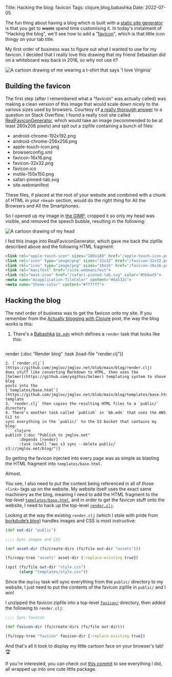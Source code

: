 Title: Hacking the blog: favicon
Tags: clojure,blog,babashka
Date: 2022-07-05

The fun thing about having a blog which is built with a [static site
generator](https://github.com/jmglov/jmglov.net) is that you get to ~~waste~~
spend time customising it. In today's instalment of "Hacking the blog", we'll
see how to add a "[favicon](https://en.wikipedia.org/wiki/Favicon)", which is
that little icon thingy on your tab title.

My first order of business was to figure out what I wanted to use for my
favicon. I decided that I really love this drawing that my friend Sebastian did
on a whiteboard way back in 2016, so why not use it?

![A cartoon drawing of me wearing a t-shirt that says 'I love Virginia'](assets/josh-right-on-transparent.png "Virginia is for hustlers")

## Building the favicon

The first step (after I remembered what a "favicon" was actually called) was
making a clean version of this image that would scale down nicely to the various
sizes used by browsers. Courtesy of [a really thorough
answer](https://stackoverflow.com/a/19590415/58994) to a question on Stack
Overflow, I found a really cool site called
[RealFaviconGenerator](https://realfavicongenerator.net/), which would take an
image (recommended to be at least 260x206 pixels) and spit out a zipfile
containing a bunch of files:
- android-chrome-192x192.png
- android-chrome-256x256.png
- apple-touch-icon.png
- browserconfig.xml
- favicon-16x16.png
- favicon-32x32.png
- favicon.ico
- mstile-150x150.png
- safari-pinned-tab.svg
- site.webmanifest

These files, if placed at the root of your website and combined with a chunk of
HTML in your `<head>` section, would do the right thing for All the Browsers and
All the Smartphones.

So I opened up my image in [the GIMP](https://gimp.org/), cropped it so only my
head was visible, and removed the speech bubble, resulting in the following:

![A cartoon drawing of my head](assets/josh-right-on-260x260.png "Virginia is for favicons")

I fed this image into RealFaviconGenerator, which gave me back the zipfile
described above and the following HTML fragment:

``` html
<link rel="apple-touch-icon" sizes="180x180" href="/apple-touch-icon.png">
<link rel="icon" type="image/png" sizes="32x32" href="/favicon-32x32.png">
<link rel="icon" type="image/png" sizes="16x16" href="/favicon-16x16.png">
<link rel="manifest" href="/site.webmanifest">
<link rel="mask-icon" href="/safari-pinned-tab.svg" color="#5bbad5">
<meta name="msapplication-TileColor" content="#da532c">
<meta name="theme-color" content="#ffffff">
```

## Hacking the blog

The next order of business was to get the favicon onto my site. If you remember
from the [Actually blogging with
Clojure](2022-06-19-actually-blogging-with-clojure.html) post, the way the blog
works is this:
1. There's a [Babashka](https://github.com/babashka/babashka)
   [`bb.edn`](https://github.com/jmglov/jmglov.net/blob/main/blog/bb.edn) which
   defines a `render` task that looks like this:
   ``` clojure
render {:doc "Render blog"
        :task (load-file "render.clj")}
   ```
2. [`render.clj`](https://github.com/jmglov/jmglov.net/blob/main/blog/render.clj)
   does stuff like converting Markdown to HTML, then uses the
   [Selmer](https://github.com/yogthos/Selmer) templating system to shove blog
   posts into the
   [`templates/base.html`](https://github.com/jmglov/jmglov.net/blob/main/blog/templates/base.html)
   template
3. `render.clj` then copies the resulting HTML files to a `public/` directory
4. There's another task called `publish` in `bb.edn` that uses the AWS CLI to
   sync everything in the `public/` to the S3 bucket that contains my blog:
   ``` clojure
publish {:doc "Publish to jmglov.net"
         :depends [render]
         :task (shell "aws s3 sync --delete public/ s3://jmglov.net/blog/")}
   ```

So getting the favicon injected into every page was as simple as blasting the
HTML fragment into `templates/base.html`.

Almost.

You see, I also need to put the content being referenced in all of those
`<link>` tags up on the website. My website itself uses the exact same machinery
as the blog, meaning I need to add the HTML fragment to the top-level
[`templates/base.html`](https://github.com/jmglov/jmglov.net/blob/main/templates/base.html),
and in order to get the favicon stuff onto the website, I need to hack up the
top-level
[`render.clj`](https://github.com/jmglov/jmglov.net/blob/main/render.clj).

Looking at the way the existing `render.clj` (which I stole with pride from
[borkdude’s blog](https://github.com/borkdude/blog)) handles images and CSS is
most instructive:

``` clojure
(def out-dir "public")

;;;; Sync images and CSS

(def asset-dir (fs/create-dirs (fs/file out-dir "assets")))

(fs/copy-tree "assets" asset-dir {:replace-existing true})

(spit (fs/file out-dir "style.css")
      (slurp "templates/style.css"))
```

Since the `deploy` task will sync everything from the `public/` directory to my
website, I just need to put the contents of the favicon zipfile in `public/` and
I win!

I unzipped the favicon zipfile into a top-level
[`favicon/`](https://github.com/jmglov/jmglov.net/tree/main/favicon) directory,
then added the following to `render.clj`:

``` clojure
;;;; Sync favicon

(def favicon-dir (fs/create-dirs (fs/file out-dir)))

(fs/copy-tree "favicon" favicon-dir {:replace-existing true})
```

And that's all it took to display my little cartoon face on your browser's tab!
🏆

If you're interested, you can check out [this
commit](https://github.com/jmglov/jmglov.net/commit/e9196e65568e5ba211c87f855e06d83a8fb20619)
to see everything I did, all wrapped up into one cute little package.
